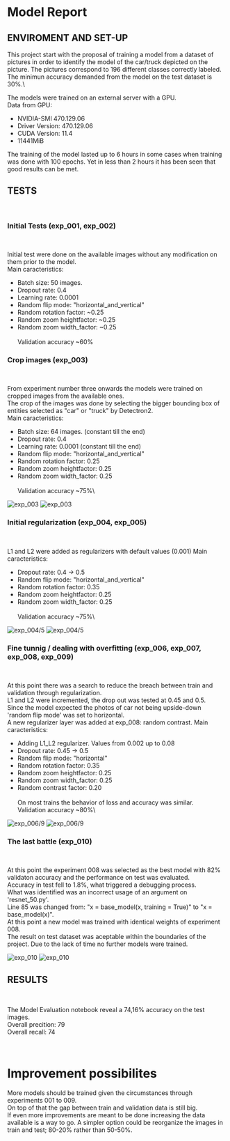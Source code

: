 # Model Report

## ENVIROMENT AND SET-UP

This project start with the proposal of training a model from a dataset of pictures in order to identify the model of the car/truck depicted on the picture. The pictures correspond to 196 different classes correctly labeled.\
The minimun accuracy demanded from the model on the test dataset is 30%.\

The models were trained on an external server with a GPU.\
Data from GPU:
- NVIDIA-SMI 470.129.06
- Driver Version: 470.129.06
- CUDA Version: 11.4
- 11441MiB

The training of the model lasted up to 6 hours in some cases when training was done with 100 epochs. Yet in less than 2 hours it has been seen that good results can be met.

## TESTS

<br>

### Initial Tests (exp_001, exp_002)

<br>

Initial test were done on the available images without any modification on them prior to the model.\
Main caracteristics:
- Batch size: 50 images.
- Dropout rate: 0.4
- Learning rate: 0.0001
- Random flip mode: "horizontal_and_vertical"
- Random rotation factor: ~0.25
- Random zoom heightfactor: ~0.25
- Random zoom width_factor: ~0.25\
\
Validation accuracy ~60%

### Crop images (exp_003)

<br>

From experiment number three onwards the models were trained on cropped images from the available ones.\
The crop of the images was done by selecting the bigger bounding box of entities selected as "car" or "truck" by Detectron2.\
Main caracteristics:
- Batch size: 64 images. (constant till the end)
- Dropout rate: 0.4
- Learning rate: 0.0001 (constant till the end)
- Random flip mode: "horizontal_and_vertical"
- Random rotation factor: 0.25
- Random zoom heightfactor: 0.25
- Random zoom width_factor: 0.25\
\
Validation accuracy ~75%\

![exp_003](/report/exp_003_accuracy.JPG)
![exp_003](/report/exp_003_loss.JPG)

### Initial regularization (exp_004, exp_005)

<br>

L1 and L2 were added as regularizers with default values (0.001)
Main caracteristics:
- Dropout rate: 0.4 -> 0.5
- Random flip mode: "horizontal_and_vertical"
- Random rotation factor: 0.35
- Random zoom heightfactor: 0.25
- Random zoom width_factor: 0.25\
\
Validation accuracy ~75%\

![exp_004/5](/report/exp_004_a_005_accuracy.JPG)
![exp_004/5](/report/exp_004_a_005_loss.JPG)

### Fine tunnig / dealing with overfitting (exp_006, exp_007, exp_008, exp_009)

<br>

At this point there was a search to reduce the breach between train and validation through regularization.\
L1 and L2 were incremented, the drop out was tested at 0.45 and 0.5.\
Since the model expected the photos of car not being upside-down 'random flip mode' was set to horizontal.\
A new regularizer layer was added at exp_008: random contrast. 
Main caracteristics:
- Adding L1_L2 regularizer. Values from 0.002 up to 0.08
- Dropout rate: 0.45 -> 0.5
- Random flip mode: "horizontal"
- Random rotation factor: 0.35
- Random zoom heightfactor: 0.25
- Random zoom width_factor: 0.25
- Random contrast factor: 0.20\
\
On most trains the behavior of loss and accuracy was similar.\
Validation accuracy ~80%\

![exp_006/9](/report/exp_006_a_009_accuracy.JPG)
![exp_006/9](/report/exp_006_a_009_loss.JPG)

### The last battle (exp_010)

<br>

At this point the experiment 008 was selected as the best model with 82% validaton accuracy and the performance on test was evaluated.\
Accuracy in test fell to 1.8%, what triggered a debugging process.\
What was identified was an incorrect usage of an argument on 'resnet_50.py'.\
Line 85 was changed from: "x = base_model(x, training = True)" to "x = base_model(x)".\
At this point a new model was trained with identical weights of experiment 008.\
The result on test dataset was aceptable within the boundaries of the project. Due to the lack of time no further models were trained.

![exp_010](/report/exp_010_accuracy.JPG)
![exp_010](/report/exp_010_loss.JPG)

## RESULTS

<br>

The Model Evaluation notebook reveal a 74,16% accuracy on the test images.\
Overall precition: 79\
Overall recall: 74

<br>

# Improvement possibilites
More models should be trained given the circumstances through experiments 001 to 009.\
On top of that the gap between train and validation data is still big.\
If even more improvements are meant to be done increasing the data available is a way to go. A simpler option could be reorganize the images in train and test; 80-20% rather than 50-50%.